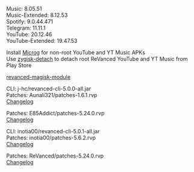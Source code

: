 Music: 8.05.51  
Music-Extended: 8.12.53  
Spotify: 9.0.44.471  
Telegram: 11.11.1  
YouTube: 20.12.46  
YouTube-Extended: 19.47.53  

Install [Microg](https://github.com/ReVanced/GmsCore/releases) for non-root YouTube and YT Music APKs  
Use [zygisk-detach](https://github.com/j-hc/zygisk-detach) to detach root ReVanced YouTube and YT Music from Play Store  

[revanced-magisk-module](https://github.com/j-hc/revanced-magisk-module)
  
CLI: j-hc/revanced-cli-5.0.0-all.jar  
Patches: Aunali321/patches-1.6.1.rvp  
[Changelog](https://github.com/Aunali321/ReVancedExperiments/releases/tag/v1.6.1)

Patches: E85Addict/patches-5.24.0.rvp  
[Changelog](https://github.com/E85Addict/revanced-patches/releases/tag/v5.24.0)

CLI: inotia00/revanced-cli-5.0.1-all.jar  
Patches: inotia00/patches-5.6.2.rvp  
[Changelog](https://github.com/inotia00/revanced-patches/releases/tag/v5.6.2)

Patches: ReVanced/patches-5.24.0.rvp  
[Changelog](https://github.com/ReVanced/revanced-patches/releases/tag/v5.24.0)  
